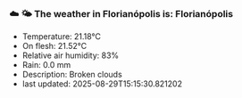 ### ☁️ 🌤️  The weather in Florianópolis is: Florianópolis

- Temperature: 21.18°C
- On flesh: 21.52°C
- Relative air humidity: 83%
- Rain: 0.0 mm
- Description: Broken clouds
- last updated: 2025-08-29T15:15:30.821202
